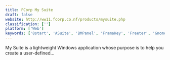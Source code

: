 ```yaml
---
title: FCorp My Suite
draft: false 
website: http://ww11.fcorp.co.nf/products/mysuite.php
classification: ['']
platform: ['Web']
keywords: ['8start', 'ASuite', 'BMPanel', 'FramaKey', 'Freeter', 'GnomePanel', 'LXQt', 'Lupo PenSuite', 'ObjectDock', 'PStart', 'RecentX', 'Start Menu Reviver', 'Start10', 'Start8', 'SyMenu', 'UKUI', 'Winstep Nexus', 'XWindows Dock']
---
```

My Suite is a lightweight Windows application whose purpose is to help you create a user-defined...